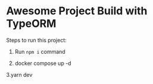 # Awesome Project Build with TypeORM

Steps to run this project:

1. Run `npm i` command

2. docker compose up -d

3.yarn dev
